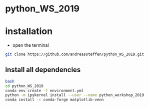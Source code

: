 # python_WS_2019

# installation
* open the terminal
```bash
git clone https://github.com/andreassteffen/python_WS_2019.git
``` 
## install all dependencies
```bash
bash
cd python_WS_2019
conda env create -f environment.yml
python -m ipykernel install --user --name python_workshop_2019
conda install -c conda-forge matplotlib-venn
```
